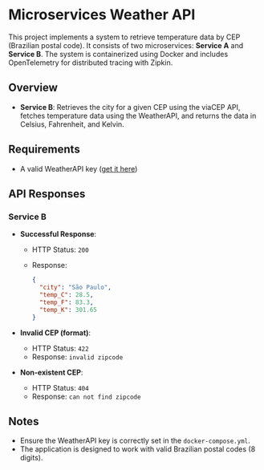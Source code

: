 # Microservices Weather API

This project implements a system to retrieve temperature data by CEP (Brazilian postal code). It consists of two microservices: **Service A** and **Service B**. The system is containerized using Docker and includes OpenTelemetry for distributed tracing with Zipkin.

## Overview

- **Service B**: Retrieves the city for a given CEP using the viaCEP API, fetches temperature data using the WeatherAPI, and returns the data in Celsius, Fahrenheit, and Kelvin.

## Requirements

- A valid WeatherAPI key ([get it here](https://www.weatherapi.com/))

## API Responses

### Service B

- **Successful Response**:
  - HTTP Status: `200`
  - Response:

    ```json
    {
      "city": "São Paulo",
      "temp_C": 28.5,
      "temp_F": 83.3,
      "temp_K": 301.65
    }
    ```

- **Invalid CEP (format)**:
  - HTTP Status: `422`
  - Response: `invalid zipcode`

- **Non-existent CEP**:
  - HTTP Status: `404`
  - Response: `can not find zipcode`

## Notes

- Ensure the WeatherAPI key is correctly set in the `docker-compose.yml`.
- The application is designed to work with valid Brazilian postal codes (8 digits).
